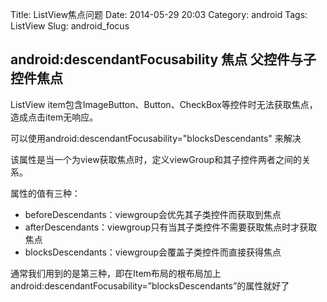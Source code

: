 Title: ListView焦点问题
Date: 2014-05-29 20:03
Category: android
Tags: ListView
Slug: android_focus

## android:descendantFocusability 焦点 父控件与子控件焦点

ListView item包含ImageButton、Button、CheckBox等控件时无法获取焦点，造成点击item无响应。

可以使用android:descendantFocusability="blocksDescendants" 来解决

该属性是当一个为view获取焦点时，定义viewGroup和其子控件两者之间的关系。

属性的值有三种：

+ beforeDescendants：viewgroup会优先其子类控件而获取到焦点
+ afterDescendants：viewgroup只有当其子类控件不需要获取焦点时才获取焦点
+ blocksDescendants：viewgroup会覆盖子类控件而直接获得焦点

通常我们用到的是第三种，即在Item布局的根布局加上android:descendantFocusability=”blocksDescendants”的属性就好了

